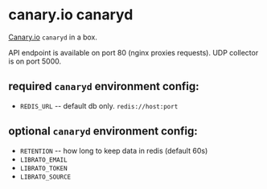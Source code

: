 # canary.io canaryd

[Canary.io](http://canary.io) `canaryd` in a box.

API endpoint is available on port 80 (nginx proxies requests).  UDP collector is
on port 5000.

## required `canaryd` environment config:

* `REDIS_URL` -- default db only. `redis://host:port`

## optional `canaryd` environment config:

* `RETENTION` -- how long to keep data in redis (default 60s)
* `LIBRATO_EMAIL`
* `LIBRATO_TOKEN`
* `LIBRATO_SOURCE`
